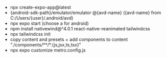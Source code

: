 - npx create-expo-app@latest
- {android-sdk-path}/emulator/emulator @{avd-name} ({avd-name} from C:/Users/{user}/.android/avd)
- npx expo start (choose a for android)
- npm install nativewind@^4.0.1 react-native-reanimated tailwindcss
- npx tailwindcss init
- copy content and presets + add components to content "./components/**/*.{js,jsx,ts,tsx}"
- npx expo customize metro.config.js
